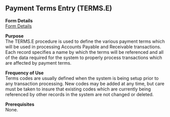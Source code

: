 ##  Payment Terms Entry (TERMS.E)

<PageHeader />

**Form Details**  
[ Form Details ](TERMS-E-1/README.md)   

**Purpose**  
The TERMS.E procedure is used to define the various payment terms which will
be used in processing Accounts Payable and Receivable transactions. Each
record specifies a name by which the terms will be referenced and all of the
data required for the system to properly process transactions which are
affected by payment terms.

**Frequency of Use**  
Terms codes are usually defined when the system is being setup prior to any
transaction processing. New codes may be added at any time, but care must be
taken to insure that existing codes which are currently being referenced by
other records in the system are not changed or deleted.

**Prerequisites**  
None.

<badge text= "Version 8.10.57" vertical="middle" />

<PageFooter />